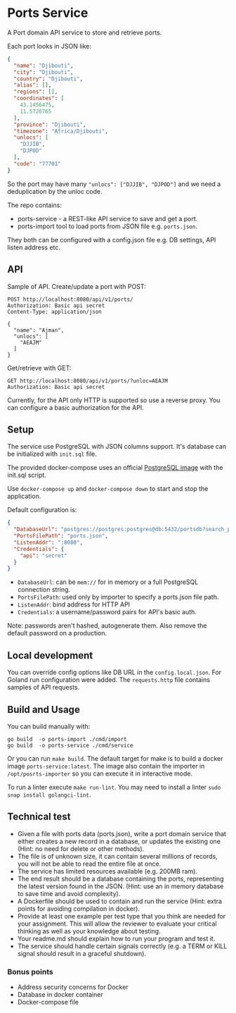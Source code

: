 # Ports Service
A Port domain API service to store and retrieve ports.

Each port looks in JSON like: 
```json
{
  "name": "Djibouti",
  "city": "Djibouti",
  "country": "Djibouti",
  "alias": [],
  "regions": [],
  "coordinates": [
    43.1456475,
    11.5720765
  ],
  "province": "Djibouti",
  "timezone": "Africa/Djibouti",
  "unlocs": [
    "DJJIB",
    "DJPOD"
  ],
  "code": "77701"
}
```

So the port may have many `"unlocs": ["DJJIB", "DJPOD"]` and we need a deduplication by the unloc code.

The repo contains:
* ports-service - a REST-like API service to save and get a port.
* ports-import tool to load ports from JSON file e.g. `ports.json`.

They both can be configured with a config.json file e.g. DB settings, API listen address etc.

## API
Sample of API. Create/update a port with POST:
```
POST http://localhost:8080/api/v1/ports/
Authorization: Basic api secret
Content-Type: application/json

{
  "name": "Ajman",
  "unlocs": [
    "AEAJM"
  ]
}
```

Get/retrieve with GET:
```
GET http://localhost:8080/api/v1/ports/?unloc=AEAJM
Authorization: Basic api secret
```

Currently, for the API only HTTP is supported so use a reverse proxy.
You can configure a basic authorization for the API.

## Setup
The service use PostgreSQL with JSON columns support.
It's database can be initialized with `init.sql` file.

The provided docker-compose uses an official [PostgreSQL image](https://hub.docker.com/_/postgres) with the init.sql script.

Use `docker-compose up` and `docker-compose down` to start and stop the application.

Default configuration is:
```json
{
  "DatabaseUrl": "postgres://postgres:postgres@db:5432/portsdb?search_path=ports_schema",
  "PortsFilePath": "ports.json",
  "ListenAddr": ":8080",
  "Credentials": {
    "api": "secret"
  }
}
```

* `DatabaseUrl`: can be `mem://` for in memory or a full PostgreSQL connection string.
* `PortsFilePath`: used only by importer to specify a ports.json file path.
* `ListenAddr`: bind address for HTTP API 
* `Credentials`: a username/password pairs for API's basic auth. 

Note: passwords aren't hashed, autogenerate them.
Also remove the default password on a production.

## Local development
You can override config options like DB URL in the `config.local.json`.
For Goland run configuration were added.
The `requests.http` file contains samples of API requests.

## Build and Usage
You can build manually with:

    go build  -o ports-import ./cmd/import
    go build  -o ports-service ./cmd/service

Or you can run `make build`.
The default target for make is to build a docker image `ports-service:latest`.
The image also contain the importer in `/opt/posrts-importer` so you can execute it in interactive mode.

To run a linter execute `make run-lint`.
You may need to install a linter `sudo snap install golangci-lint`.

## Technical test

- Given a file with ports data (ports.json), write a port domain service that either creates a new record in a database, or updates the existing one (Hint: no need for delete or other methods).
- The file is of unknown size, it can contain several millions of records, you will not be able to read the entire file at once.
- The service has limited resources available (e.g. 200MB ram).
- The end result should be a database containing the ports, representing the latest version found in the JSON. (Hint: use an in memory database to save time and avoid complexity).
- A Dockerfile should be used to contain and run the service (Hint: extra points for avoiding compilation in docker).
- Provide at least one example per test type that you think are needed for your assignment. This will allow the reviewer to evaluate your critical thinking as well as your knowledge about testing.
- Your readme.md should explain how to run your program and test it.
- The service should handle certain signals correctly (e.g. a TERM or KILL signal should result in a graceful shutdown).

### Bonus points

- Address security concerns for Docker
- Database in docker container
- Docker-compose file
